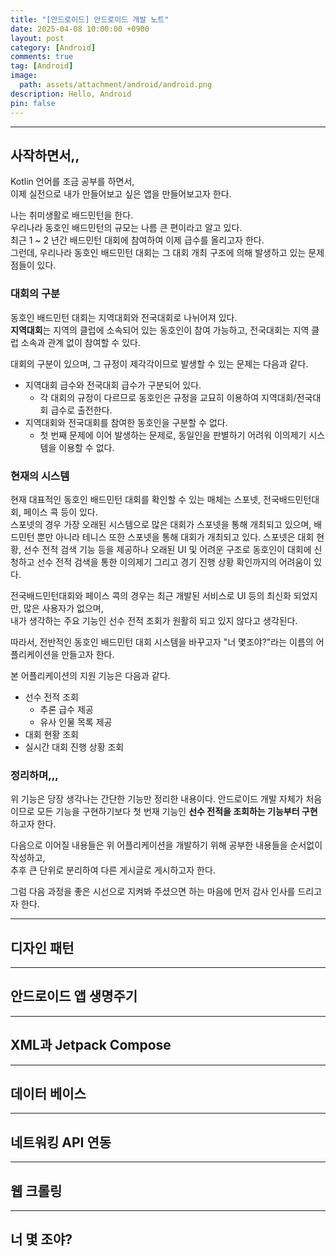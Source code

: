 ```yaml
---
title: "[안드로이드] 안드로이드 개발 노트"
date: 2025-04-08 10:00:00 +0900
layout: post
category: [Android]
comments: true
tag: [Android]
image:
  path: assets/attachment/android/android.png
description: Hello, Android
pin: false
---
```

- - -
## 사작하면서,,
Kotlin 언어를 조금 공부를 하면서,  
이제 실전으로 내가 만들어보고 싶은 앱을 만들어보고자 한다.

나는 취미생활로 배드민턴을 한다.  
우리나라 동호인 배드민턴의 규모는 나름 큰 편이라고 알고 있다.  
최근 1 ~ 2 년간 배드민턴 대회에 참여하여 이제 급수를 올리고자 한다.  
그런데, 우리나라 동호인 배드민턴 대회는 그 대회 개최 구조에 의해 발생하고 있는 문제점들이 있다.

### 대회의 구분  
동호인 배드민턴 대회는 지역대회와 전국대회로 나뉘어져 있다.  
**지역대회**는 지역의 클럽에 소속되어 있는 동호인이 참여 가능하고, 전국대회는 지역 클럽 소속과 관계 없이 참여할 수 있다.

대회의 구분이 있으며, 그 규정이 제각각이므로 발생할 수 있는 문제는 다음과 같다.
- 지역대회 급수와 전국대회 급수가 구분되어 있다.
  - 각 대회의 규정이 다르므로 동호인은 규정을 교묘히 이용하여 지역대회/전국대회 급수로 출전한다.
- 지역대회와 전국대회를 참여한 동호인을 구분할 수 없다.
  - 첫 번째 문제에 이어 발생하는 문제로, 동일인을 판별하기 어려워 이의제기 시스템을 이용할 수 없다. 

### 현재의 시스템  
현재 대표적인 동호인 배드민턴 대회를 확인할 수 있는 매체는 스포넷, 전국배드민턴대회, 페이스 콕 등이 있다.  
스포넷의 경우 가장 오래된 시스템으로 많은 대회가 스포넷을 통해 개최되고 있으며, 배드민턴 뿐만 아니라 테니스 또한 스포넷을 통해 대회가 개최되고 있다.
스포넷은 대회 현황, 선수 전적 검색 기능 등을 제공하나 오래된 UI 및 어려운 구조로 동호인이 대회에 신청하고 선수 전적 검색을 통한 이의제기 그리고 경기 진행 상황 확인까지의 어려움이 있다.

전국배드민턴대회와 페이스 콕의 경우는 최근 개발된 서비스로 UI 등의 최신화 되었지만, 많은 사용자가 없으며,  
내가 생각하는 주요 기능인 선수 전적 조회가 원활히 되고 있지 않다고 생각된다.

따라서, 전반적인 동호인 배드민턴 대회 시스템을 바꾸고자 "너 몇조야?"라는 이름의 어플리케이션을 만들고자 한다.  

본 어플리케이션의 지원 기능은 다음과 같다.
- 선수 전적 조회
  - 추론 급수 제공
  - 유사 인물 목록 제공
- 대회 현황 조회
- 실시간 대회 진행 상황 조회

### 정리하며,,,
위 기능은 당장 생각나는 간단한 기능만 정리한 내용이다.
안드로이드 개발 자체가 처음이므로 모든 기능을 구현하기보다 첫 번재 기능인 **선수 전적을 조회하는 기능부터 구현**하고자 한다.

다음으로 이어질 내용들은 위 어플리케이션을 개발하기 위해 공부한 내용들을 순서없이 작성하고,  
추후 큰 단위로 분리하여 다른 게시글로 게시하고자 한다.

그럼 다음 과정을 좋은 시선으로 지켜봐 주셨으면 하는 마음에 먼저 감사 인사를 드리고자 한다.

- - -
## 디자인 패턴

- - -
## 안드로이드 앱 생명주기

- - -
## XML과 Jetpack Compose

- - -
## 데이터 베이스

- - -
## 네트워킹 API 연동

- - -
## 웹 크롤링

- - -
## 너 몇 조야?

